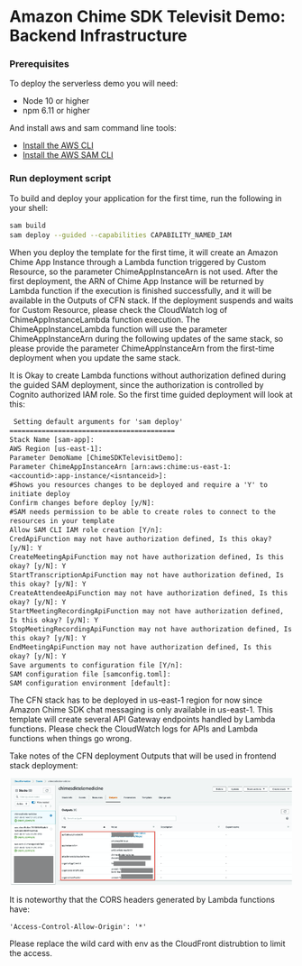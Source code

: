 # Amazon Chime SDK Televisit Demo: Backend Infrastructure

### Prerequisites

To deploy the serverless demo you will need:

- Node 10 or higher
- npm 6.11 or higher

And install aws and sam command line tools:

- [Install the AWS CLI](https://docs.aws.amazon.com/cli/latest/userguide/install-cliv1.html)
- [Install the AWS SAM CLI](https://docs.aws.amazon.com/serverless-application-model/latest/developerguide/serverless-sam-cli-install.html)

### Run deployment script

To build and deploy your application for the first time, run the following in your shell:

```bash
sam build
sam deploy --guided --capabilities CAPABILITY_NAMED_IAM
```

When you deploy the template for the first time, it will create an Amazon Chime App Instance through a Lambda function triggered by Custom Resource, so the parameter ChimeAppInstanceArn is not used. After the first deployment, the ARN of Chime App Instance will be returned by Lambda function if the execution is finished successfully, and it will be available in the Outputs of CFN stack. If the deployment suspends and waits for Custom Resource, please check the CloudWatch log of ChimeAppInstanceLambda function execution.
The ChimeAppInstanceLambda function will use the parameter ChimeAppInstanceArn during the following updates of the same stack, so please provide the parameter ChimeAppInstanceArn from the first-time deployment when you update the same stack.

It is Okay to create Lambda functions without authorization defined during the guided SAM deployment, since the authorization is controlled by Cognito authorized IAM role. So the first time guided deployment will look at this:

```
 Setting default arguments for 'sam deploy'
=========================================
Stack Name [sam-app]:
AWS Region [us-east-1]:
Parameter DemoName [ChimeSDKTelevisitDemo]:
Parameter ChimeAppInstanceArn [arn:aws:chime:us-east-1:<accountid>:app-instance/<isntanceid>]:
#Shows you resources changes to be deployed and require a 'Y' to initiate deploy
Confirm changes before deploy [y/N]:
#SAM needs permission to be able to create roles to connect to the resources in your template
Allow SAM CLI IAM role creation [Y/n]:
CredApiFunction may not have authorization defined, Is this okay? [y/N]: Y
CreateMeetingApiFunction may not have authorization defined, Is this okay? [y/N]: Y
StartTranscriptionApiFunction may not have authorization defined, Is this okay? [y/N]: Y
CreateAttendeeApiFunction may not have authorization defined, Is this okay? [y/N]: Y
StartMeetingRecordingApiFunction may not have authorization defined, Is this okay? [y/N]: Y
StopMeetingRecordingApiFunction may not have authorization defined, Is this okay? [y/N]: Y
EndMeetingApiFunction may not have authorization defined, Is this okay? [y/N]: Y
Save arguments to configuration file [Y/n]:
SAM configuration file [samconfig.toml]:
SAM configuration environment [default]:
```

The CFN stack has to be deployed in us-east-1 region for now since Amazon Chime SDK chat messaging is only available in us-east-1. This template will create several API Gateway endpoints handled by Lambda functions. Please check the CloudWatch logs for APIs and Lambda functions when things go wrong.

Take notes of the CFN deployment Outputs that will be used in frontend stack deployment:

<p align="center">
  <img src="../images/backendoutputs.png" width="500">
</p>

It is noteworthy that the CORS headers generated by Lambda functions have:

```
'Access-Control-Allow-Origin': '*'
```

Please replace the wild card with env as the CloudFront distrubtion to limit the access.
